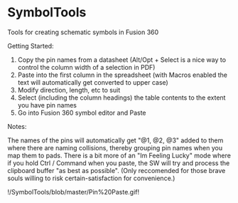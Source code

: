 # SymbolTools
Tools for creating schematic symbols in Fusion 360

Getting Started:

1) Copy the pin names from a datasheet (Alt/Opt + Select is a nice way to control the column width of a selection in PDF)
2) Paste into the first column in the spreadsheet (with Macros enabled the text will automatically get converted to upper case)
3) Modify direction, length, etc to suit
4) Select (including the column headings) the table contents to the extent you have pin names
5) Go into Fusion 360 symbol editor and Paste

Notes:

The names of the pins will automatically get "@1, @2, @3" added to them where there are naming collisions, thereby grouping pin names when you map them to pads.  There is a bit more of an "Im Feeling Lucky" mode where if you hold Ctrl / Command when you paste, the SW will try and process the clipboard buffer "as best as possible".  (Only reccomended for those brave souls willing to risk certain-satisfaction for convenience.)

!/SymbolTools/blob/master/Pin%20Paste.gif!

